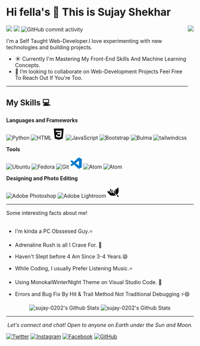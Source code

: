
<h1>Hi fella's 👋 This is Sujay Shekhar</h1>

![](https://img.shields.io/badge/Python-Developer-red) ![](https://visitor-badge.glitch.me/badge?page_id=sujay-0202) <img alt="GitHub commit activity" src="https://img.shields.io/github/commit-activity/w/sujay-0202/EcommerceWithDjango?style=plastic">
<img align='right' src="https://github.com/sujay-0202/sujay-0202/blob/master/IMG_20201010_214424.jpg" height="200">


I'm a Self Taught Web-Developer.I love experimenting with new technologies and building  projects.

- ☀️ Currently I'm Mastering My Front-End Skills And Machine Learning Concepts.
- 👯 I’m looking to collaborate on Web-Development Projects Feel Free To Reach Out If You're Too.

<hr>

## My Skills :computer:

 **Languages and Frameworks**

<img alt="Python" width="30px" src="https://raw.githubusercontent.com/simple-icons/simple-icons/develop/icons/python.svg"/> <img alt="HTML" width="30px" src="https://raw.githubusercontent.com/simple-icons/simple-icons/develop/icons/html5.svg"/> <img alt="CSS" width="30px" src="https://raw.githubusercontent.com/simple-icons/simple-icons/develop/icons/css3.svg"/> <img alt="JavaScript" width="30px" src="https://raw.githubusercontent.com/simple-icons/simple-icons/develop/icons/javascript.svg"/> <img alt="Bootstrap" width="30px" src="https://raw.githubusercontent.com/simple-icons/simple-icons/develop/icons/bootstrap.svg"/> <img alt="Bulma" width="30px" src="https://raw.githubusercontent.com/simple-icons/simple-icons/develop/icons/bulma.svg"/> <img alt="tailwindcss" width="30px" src="https://raw.githubusercontent.com/simple-icons/simple-icons/develop/icons/tailwindcss.svg"/>

 **Tools**
 
 <img alt="Ubuntu" width="30px" src="https://raw.githubusercontent.com/simple-icons/simple-icons/develop/icons/ubuntu.svg"/> <img alt="Fedora" width="30px" src="https://raw.githubusercontent.com/simple-icons/simple-icons/develop/icons/linux.svg"/> <img alt="Git" width="30px" src="https://raw.githubusercontent.com/simple-icons/simple-icons/develop/icons/git.svg"/> <img alt="VSCode" width="30px" src="https://raw.githubusercontent.com/simple-icons/simple-icons/develop/icons/visualstudiocode.svg"/> <img alt="Atom" width="30px" src="https://raw.githubusercontent.com/simple-icons/simple-icons/develop/icons/sublimetext.svg"/> <img alt="Atom" width="30px" src="https://raw.githubusercontent.com/simple-icons/simple-icons/develop/icons/atom.svg"/>


**Designing and Photo Editing**
 
<img alt="Adobe Photoshop" width="30px" src="https://raw.githubusercontent.com/simple-icons/simple-icons/develop/icons/adobephotoshop.svg"/> <img alt="Adobe Lightroom" width="30px" src="https://raw.githubusercontent.com/simple-icons/simple-icons/develop/icons/adobelightroomcc.svg"/> <img alt="Gimp" width="30px" src="https://raw.githubusercontent.com/simple-icons/simple-icons/develop/icons/gimp.svg"/>

<hr>

  <summary>Some interesting facts about me!</summary>
  <br>
  
  - I'm kinda a PC Obssesed Guy.⭐️
  
  - Adrenaline Rush is all I Crave For. 🔭
  
  - Haven't Slept before 4 Am Since 3-4 Years.😄
  
  - While Coding, I usually Prefer Listening Music.⭐️
  
  - Using MonokaiWinterNight Theme on Visual Studio Code. 🤔
  
  - Errors and Bug Fix By Hit & Trail Method Not Traditional Debugging ⚡😄
  
  
  
  

  
<div align='center'>
<img alt="sujay-0202's Github Stats" src="https://github-readme-stats.vercel.app/api/top-langs/?username=sujay-0202&layout=compact" />

<img  alt="sujay-0202's Github Stats" src="https://github-readme-stats.vercel.app/api?username=sujay-0202&show_icons=true&hide_border=true&theme=radical" />
</div>
<hr>
<div>
<p align="center">
  <i>Let's connect and chat! Open to anyone on Earth under the Sun and Moon.</i>
<p>
    <a href="https://twitter.com/_sujayshekhar?s=09"><img src='https://github.com/sujay-0202/sujay-0202/blob/master/twitter.png' alt='Twitter'></a>
    <a href="https://www.instagram.com/_sujaysinha" alt="Instagram"><img src='https://github.com/sujay-0202/sujay-0202/blob/master/insta.png' alt='Instagram'></a>
    <a href="https://www.facebook.com/sujay.sinha.146/" alt="Facebook"><img src='https://github.com/sujay-0202/sujay-0202/blob/master/facebook.png' alt='Facebook'></a>
    <a href="https://github.com/sujay-0202" alt="GitHub"><img src='https://github.com/sujay-0202/sujay-0202/blob/master/github.png' alt='GitHub'></a>
</p>
</p>
</div>

<!--
**sujay-0202/sujay-0202** is a ✨ _special_ ✨ repository because its `README.md` (this file) appears on your GitHub profile.

Here are some ideas to get you started:

- 🔭 I’m currently working on ...
- 🌱 I’m currently learning ...
- 👯 I’m looking to collaborate on ...
- 🤔 I’m looking for help with ...
- 💬 Ask me about ...
- 📫 How to reach me: ...
- 😄 Pronouns: ...
- ⚡ Fun fact: ...
-->
